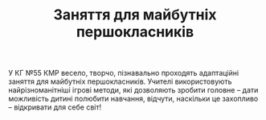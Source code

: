 ﻿---
title: Заняття для майбутніх першокласників
---

У КГ №55 КМР весело, творчо, пізнавально проходять адаптаційні заняття для майбутніх першокласників. Учителі використовують найрізноманітніші ігрові методи, які дозволяють зробити головне – дати можливість дитині полюбити навчання, відчути, наскільки це захопливо – відкривати для себе світ!

<slideshow />
